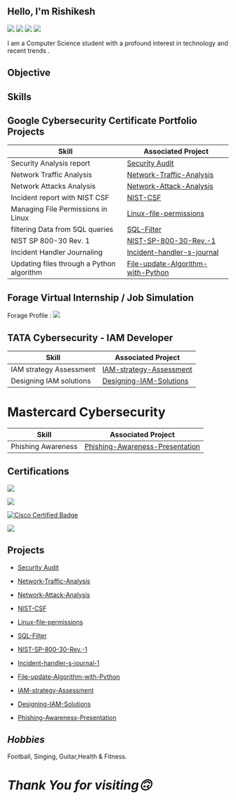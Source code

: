 ## Hello, I'm Rishikesh 
<a href="https://www.linkedin.com/in/rishikesh-pednekar-3184091b6/"><img src="https://img.shields.io/badge/-LinkedIn-0072b1?&style=for-the-badge&logo=linkedin&logoColor=white" /></a>
<a href="https://www.credly.com/users/rishikesh-pednekar/"><img src="https://img.shields.io/badge/-Credly-21A366?&style=for-the-badge&logo=Credly&logoColor=white" /></a>
<a href="https://www.instagram.com/rishikesh.fr/"><img src="https://img.shields.io/badge/-Instagram-d62976?&style=for-the-badge&logo=Instagram&logoColor=white" /></a>
<a href="https://www.youtube.com/@rishikesh_pednekar"><img src="https://img.shields.io/badge/-Youtube-FF0000?&style=for-the-badge&logo=Youtube&logoColor=white" /></a>

I am a Computer Science student with a profound interest in technology and recent trends .


## **Objective**





## **Skills**

## **Google Cybersecurity Certificate Portfolio Projects**

| Skill                                         | Associated Project         |
|-----------------------------------------------|----------------------------|
| Security Analysis report                      | <a href="https://github.com/rishikesh737/SecurityAudit/tree/main">Security Audit </a>|
| Network Traffic Analysis                      | <a href="https://github.com/rishikesh737/Network-Traffic-Analysis/tree/main">Network-Traffic-Analysis </a>|
| Network Attacks Analysis                      | <a href="https://github.com/rishikesh737/Network-Attack-Analysis/tree/main">Network-Attack-Analysis </a> |
| Incident report with NIST CSF                 | <a href="https://github.com/rishikesh737/Network-Attack-Analysis/tree/main">NIST-CSF </a> |
| Managing File Permissions in Linux            | <a href="https://github.com/rishikesh737/Linux-file-permissions/tree/main">Linux-file-permissions </a> |      
| filtering Data from SQL queries               | <a href="https://github.com/rishikesh737/SQL-Filter/tree/main">SQL-Filter </a> | 
| NIST SP 800-30 Rev. 1                         | <a href="https://github.com/rishikesh737/NIST-SP-800-30-Rev.-1/tree/main">NIST-SP-800-30-Rev.-1 </a> |
| Incident Handler Journaling                   | <a href="https://github.com/rishikesh737/Incident-handler-s-journal/tree/main">Incident-handler-s-journal </a> | 
| Updating files through a Python algorithm     | <a href="https://github.com/rishikesh737/File-update-Algorithm-with-Python/tree/main">File-update-Algorithm-with-Python </a> |


## **Forage Virtual Internship / Job Simulation**
Forage Profile : <a href="https://www.theforage.com/profile/qC3PYno5JSBrdFRnK"><img src="https://img.shields.io/badge/-forage-5A77ED?style=for-the-badge&logo=forage&logoColor=white" /></a>

## **TATA Cybersecurity - IAM Developer**

| Skill                                         | Associated Project         |
|-----------------------------------------------|----------------------------|
| IAM strategy Assessment                       | <a href="https://github.com/rishikesh737/IAM-strategy-Assessment/tree/main">IAM-strategy-Assessment </a>|
| Designing IAM solutions                       | <a href="https://github.com/rishikesh737/Designing-IAM-Solutions/tree/main">Designing-IAM-Solutions </a>|


# **Mastercard Cybersecurity** 

| Skill                                         | Associated Project         |
|-----------------------------------------------|----------------------------|
| Phishing Awareness                            | <a href="https://github.com/rishikesh737/Phishing-Awareness-Presentation/tree/main">Phishing-Awareness-Presentation </a>|

 
 


## **Certifications**

<div>
  
<a href="https://coursera.org/share/5db5b9b7da505060c9be66b11a3e441e"><img src="https://img.shields.io/badge/-Google Cybersecurity Professional Certificate -fcba03?&style=for-the-badge&logo=google&logoColor=white" /></a>
  

<a href="https://www.linkedin.com/learning/certificates/34fd1526c2b0d493ebea4ee62fa591d13cebd08a35fae8abae5fc5630fa7ecb7?trk=share_certificate"><img src="https://img.shields.io/badge/-Microsoft and LinkedIn:Career Essentials in Cybersecurity-0046b1?&style=for-the-badge&logo=linkedin&logoColor=white" /></a>


<a href="https://www.credly.com/badges/8f7e595c-d1eb-4efe-9076-cce2293db58f/public_url"> <img src="https://img.shields.io/badge/-Cisco Certified : Networking Basics -000FF?&style=for-the-badge&logo=cisco&logoColor=white" alt="Cisco Certified Badge" /></a>


<a href="https://www.coursera.org/account/accomplishments/records/BUX316SGSU3S"><img src="https://img.shields.io/badge/-GRC Approach to Managing Cybersecurity -%2336454F?&style=for-the-badge&color=white" /></a>




## **Projects**

- <a href="https://github.com/rishikesh737/SecurityAudit/tree/main">Security Audit </a>

- <a href="https://github.com/rishikesh737/Network-Traffic-Analysis/tree/main">Network-Traffic-Analysis </a>

- <a href="https://github.com/rishikesh737/Network-Attack-Analysis/tree/main">Network-Attack-Analysis </a>

- <a href="https://github.com/rishikesh737/NIST-CSF/tree/main">NIST-CSF </a>

- <a href="https://github.com/rishikesh737/Linux-file-permissions/tree/main">Linux-file-permissions </a>

- <a href="https://github.com/rishikesh737/SQL-Filter/tree/main">SQL-Filter </a>

- <a href="https://github.com/rishikesh737/NIST-SP-800-30-Rev.-1/tree/main">NIST-SP-800-30-Rev.-1 </a>

- <a href="https://github.com/rishikesh737/Incident-handler-s-journal/tree/main">Incident-handler-s-journal-1 </a>

- <a href="https://github.com/rishikesh737/File-update-Algorithm-with-Python/tree/main">File-update-Algorithm-with-Python </a>

- <a href="https://github.com/rishikesh737/IAM-strategy-Assessment/tree/main">IAM-strategy-Assessment </a>

- <a href="https://github.com/rishikesh737/Designing-IAM-Solutions/tree/main">Designing-IAM-Solutions </a>

- <a href="https://github.com/rishikesh737/Phishing-Awareness-Presentation/tree/main">Phishing-Awareness-Presentation </a>


## _Hobbies_
Football, Singing, Guitar,Health & Fitness.  

                



# _Thank You for visiting🙃_                                                                                                
